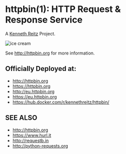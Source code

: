 # httpbin(1): HTTP Request & Response Service


A [Kenneth Reitz](http://kennethreitz.org/) Project.

![ice cream](https://gracedb.ligo.org/apiweb/events/G184098/files/LIB_skymap.png,1)

See http://httpbin.org for more information.

## Officially Deployed at:

- http://httpbin.org
- https://httpbin.org
- http://eu.httpbin.org
- https://eu.httpbin.org
- https://hub.docker.com/r/kennethreitz/httpbin/


## SEE ALSO

- http://httpbin.org
- https://www.hurl.it
- http://requestb.in
- http://python-requests.org
